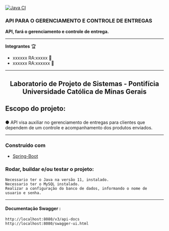 [![Java CI](https://github.com/lucianoromero/tabalho_laboratorio_de_projeto_de_sistemas/actions/workflows/maven.yml/badge.svg)](https://github.com/lucianoromero/tabalho_laboratorio_de_projeto_de_sistemas/actions/workflows/maven.yml)

 ### API PARA O GERENCIAMENTO E CONTROLE DE ENTREGAS ###  
 
**API, fará o gerenciamento e controle de entrega.**
 
*****

 **Integrantes** :trophy:
* xxxxxx RA:xxxxx :rocket:
* xxxxxx RA:xxxxxx :rocket:
******
<h2 align="center"> Laboratorio de Projeto de Sistemas - Pontifícia Universidade Católica de Minas Gerais</h2> 

## **Escopo do projeto:** <h3>

● API visa auxiliar no gerenciamento de entregas para clientes que dependem de um controle e acompanhamento dos produtos enviados.

****** 
  
### Construído com 

 * [Spring-Boot](https://spring.io/projects/spring-boot)

<h3> Rodar, buildar e/ou testar o projeto:</h3>

```
Necessario ter o Java na versão 11, instalado. 
Necessario ter o MySQL instalado. 
Realizar a configuração do banco de dados, informando o nome de usuario e senha.  
```
******
<h4> Documentação Swagger : </h4>

```
http://localhost:8080/v3/api-docs
http://localhost:8080/swagger-ui.html
```
